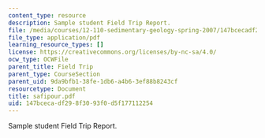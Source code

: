```yaml
---
content_type: resource
description: Sample student Field Trip Report.
file: /media/courses/12-110-sedimentary-geology-spring-2007/147bcecadf298f3093f0d5f177112254_safipour.pdf
file_type: application/pdf
learning_resource_types: []
license: https://creativecommons.org/licenses/by-nc-sa/4.0/
ocw_type: OCWFile
parent_title: Field Trip
parent_type: CourseSection
parent_uid: 9da9bfb1-38fe-1db6-a4b6-3ef88b8243cf
resourcetype: Document
title: safipour.pdf
uid: 147bceca-df29-8f30-93f0-d5f177112254
---
```

Sample student Field Trip Report.